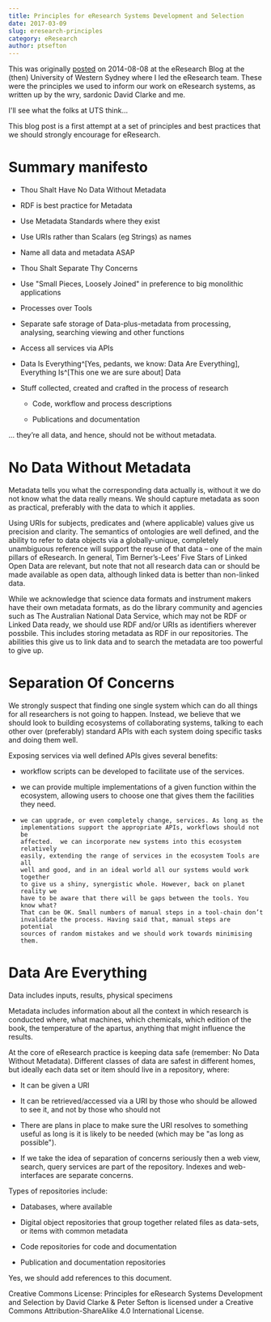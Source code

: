 ```yaml
---
title: Principles for eResearch Systems Development and Selection
date: 2017-03-09
slug: eresearch-principles
category: eResearch
author: ptsefton
---
```


This was originally [posted] on 2014-08-08 at the eResearch Blog at the (then)
University of Western Sydney where I led the eResearch team. These were the
principles we used to inform our work on eResearch systems, as written up by
the wry, sardonic David Clarke and me.

I'll see what the folks at UTS think...


This blog post is a first attempt at a set of principles and best practices that
we should strongly encourage for eResearch.

# Summary manifesto

-   Thou Shalt Have No Data Without Metadata

-   RDF is best practice for Metadata

-   Use Metadata Standards where they exist

-   Use URIs rather than Scalars (eg Strings) as names

-   Name all data and metadata ASAP

-   Thou Shalt Separate Thy Concerns

-   Use "Small Pieces, Loosely Joined" in preference to big monolithic
    applications

-   Processes over Tools

-   Separate safe storage of Data-plus-metadata from processing, analysing,
    searching viewing and other functions

-   Access all services via APIs

-   Data Is Everything^[Yes, pedants, we know: Data Are Everything], Everything Is^[This one we are sure about] Data

-   Stuff collected, created and crafted in the process of research

    -   Code, workflow and process descriptions

    -   Publications and documentation

  ... they’re all data, and hence, should not be without metadata.

# No Data Without Metadata

Metadata tells you what the corresponding data actually is, without it we do not know what the data really means. We should capture metadata as soon as practical, preferably with the data to which it applies.

Using URIs for subjects, predicates and (where applicable) values give us precision and clarity. The semantics of ontologies are well defined, and the ability to refer to data objects via a globally-unique, completely unambiguous reference will support the reuse of that data – one of the main pillars of eResearch. In general, Tim Berner’s-Lees’ Five Stars of Linked Open Data are relevant, but note that not all research data can or should be made available as open data, although linked data is better than non-linked data.

While we acknowledge that science data formats and instrument makers have their own metadata formats, as do the library community and agencies such as The Australian National Data Service, which may not be RDF or Linked Data ready, we should use RDF and/or URIs as identifiers wherever possbile. This includes storing metadata as RDF in our repositories. The abilities this give us to link data and to search the metadata are too powerful to give up.

# Separation Of Concerns

We strongly suspect that finding one single system which can do all things for all researchers is not going to happen. Instead, we believe that we should look to building ecosystems of collaborating systems, talking to each other over (preferably) standard APIs with each system doing specific tasks and doing them well.

Exposing services via well defined APIs gives several benefits:

-   workflow scripts can be developed to facilitate use of the services.

-   we can provide multiple implementations of a given function within the
    ecosystem, allowing users to choose one that gives them the facilities they
    need.

-     we can upgrade, or even completely change, services. As long as the
      implementations support the appropriate APIs, workflows should not be
      affected.  we can incorporate new systems into this ecosystem relatively
      easily, extending the range of services in the ecosystem Tools are all
      well and good, and in an ideal world all our systems would work together
      to give us a shiny, synergistic whole. However, back on planet reality we
      have to be aware that there will be gaps between the tools. You know what?
      That can be OK. Small numbers of manual steps in a tool-chain don’t
      invalidate the process. Having said that, manual steps are potential
      sources of random mistakes and we should work towards minimising them.

# Data Are Everything

Data includes inputs, results, physical specimens

Metadata includes information about all the context in which research is
   conducted where, what machines, which chemicals, which edition of the book,
   the temperature of the apartus, anything that might influence the results.

At the core of eResearch practice is keeping data safe (remember: No Data Without Metadata). Different classes of data are safest in different homes, but ideally each data set or item should live in a repository, where:

-  It can be given a URI

-  It can be retrieved/accessed via a URI by those who should be allowed to see it, and not by those who should not

-  There are plans in place to make sure the URI resolves to something useful as long is it is likely to be needed (which may be "as long as possible").

-  If we take the idea of separation of concerns seriously then a web view, search, query services are part of the repository. Indexes and web-interfaces are separate concerns.

Types of repositories include:

-  Databases, where available

-  Digital object repositories that group together related files as data-sets, or items with common metadata

-  Code repositories for code and documentation

-  Publication and documentation repositories


Yes, we should add references to this document.

Creative Commons License:
Principles for eResearch Systems Development and Selection by David Clarke & Peter Sefton is licensed under a Creative Commons Attribution-ShareAlike 4.0 International License.



[posted]: https://web.archive.org/web/20150301103735/http://eresearch.uws.edu.au/blog/2014/08/08/principles-for-eresearch-systems-development-and-selection/
